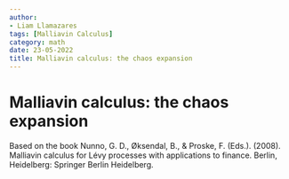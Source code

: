 ```yaml
---
author:
- Liam Llamazares
tags: [Malliavin Calculus]
category: math
date: 23-05-2022
title: Malliavin calculus: the chaos expansion
---
```

# Malliavin calculus: the chaos expansion
Based on the book Nunno, G. D., Øksendal, B., & Proske, F. (Eds.). (2008). Malliavin calculus for Lévy processes with applications to finance. Berlin, Heidelberg: Springer Berlin Heidelberg.
<object data="/assets/Malliavin_Oksendal_Chapter_1.pdf" width="1000" height="1000" type='application/pdf'></object>

